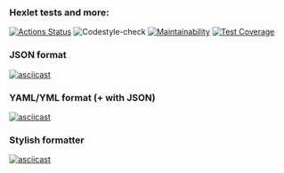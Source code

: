 ### Hexlet tests and more:
[![Actions Status](https://github.com/almax-21/frontend-project-lvl2/workflows/hexlet-check/badge.svg)](https://github.com/almax-21/frontend-project-lvl2/actions)
![Codestyle-check](https://github.com/almax-21/frontend-project-lvl2/workflows/Codestyle-check/badge.svg)
[![Maintainability](https://api.codeclimate.com/v1/badges/dec3679a488b13a5f93c/maintainability)](https://codeclimate.com/github/almax-21/frontend-project-lvl2/maintainability)
[![Test Coverage](https://api.codeclimate.com/v1/badges/dec3679a488b13a5f93c/test_coverage)](https://codeclimate.com/github/almax-21/frontend-project-lvl2/test_coverage)

### JSON format
[![asciicast](https://asciinema.org/a/RcaPtrMN0UkKfnVBhS2TyWrcj.svg)](https://asciinema.org/a/RcaPtrMN0UkKfnVBhS2TyWrcj)

### YAML/YML format (+ with JSON)
[![asciicast](https://asciinema.org/a/5QmMijRjMS0trEqLnqUx463od.svg)](https://asciinema.org/a/5QmMijRjMS0trEqLnqUx463od)

### Stylish formatter
[![asciicast](https://asciinema.org/a/curveTNlAazevfUDe98E9MsNI.svg)](https://asciinema.org/a/curveTNlAazevfUDe98E9MsNI)